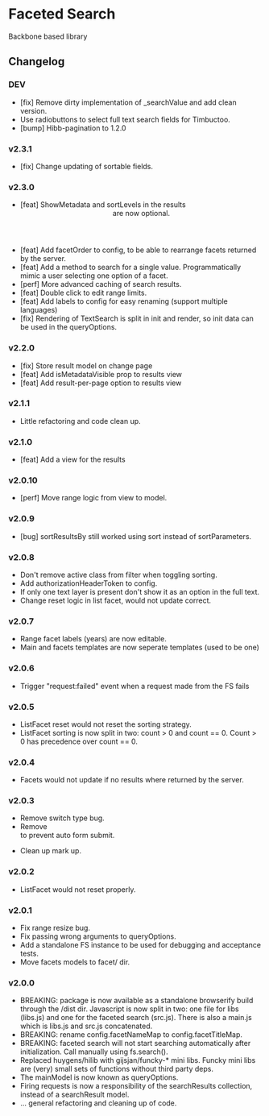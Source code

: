 # Faceted Search
Backbone based library

## Changelog

### DEV
- [fix] Remove dirty implementation of _searchValue and add clean version.
- Use radiobuttons to select full text search fields for Timbuctoo.
- [bump] Hibb-pagination to 1.2.0

### v2.3.1
- [fix] Change updating of sortable fields.

### v2.3.0
- [feat] ShowMetadata and sortLevels in the results <header> are now optional.
- [feat] Add facetOrder to config, to be able to rearrange facets returned by the server.
- [feat] Add a method to search for a single value. Programmatically mimic a user selecting one option of a facet.
- [perf] More advanced caching of search results.
- [feat] Double click to edit range limits.
- [feat] Add labels to config for easy renaming (support multiple languages)
- [fix] Rendering of TextSearch is split in init and render, so init data can be used in the queryOptions.

### v2.2.0

- [fix] Store result model on change page
- [feat] Add isMetadataVisible prop to results view
- [feat] Add result-per-page option to results view

### v2.1.1
- Little refactoring and code clean up.

### v2.1.0
- [feat] Add a view for the results

### v2.0.10
- [perf] Move range logic from view to model.

### v2.0.9
- [bug] sortResultsBy still worked using sort instead of sortParameters.

### v2.0.8
- Don't remove active class from filter when toggling sorting.
- Add authorizationHeaderToken to config.
- If only one text layer is present don't show it as an option in the full text.
- Change reset logic in list facet, would not update correct.

### v2.0.7
- Range facet labels (years) are now editable.
- Main and facets templates are now seperate templates (used to be one)

### v2.0.6
- Trigger "request:failed" event when a request made from the FS fails

### v2.0.5
- ListFacet reset would not reset the sorting strategy.
- ListFacet sorting is now split in two: count > 0 and count == 0.
  Count > 0 has precedence over count == 0.
  
### v2.0.4
- Facets would not update if no results where returned by the server.

### v2.0.3
- Remove switch type bug.
- Remove <form> to prevent auto form submit.
- Clean up mark up.

### v2.0.2
- ListFacet would not reset properly.

### v2.0.1
- Fix range resize bug.
- Fix passing wrong arguments to queryOptions.
- Add a standalone FS instance to be used for debugging and acceptance tests.
- Move facets models to facet/ dir.

### v2.0.0
- BREAKING: package is now available as a standalone browserify build through the /dist dir. 
  Javascript is now split in two: one file for libs (libs.js) and one for the faceted search (src.js).
  There is also a main.js which is libs.js and src.js concatenated.
- BREAKING: rename config.facetNameMap to config.facetTitleMap.
- BREAKING: faceted search will not start searching automatically after initialization. Call manually using fs.search().
- Replaced huygens/hilib with gijsjan/funcky-* mini libs. Funcky mini libs are (very) small sets of functions without 
  third party deps.
- The mainModel is now known as queryOptions.
- Firing requests is now a responsibility of the searchResults collection, instead of a searchResult model.
- ... general refactoring and cleaning up of code.

